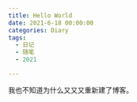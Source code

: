 ```yaml
---
title: Hello World
date: 2021-6-18 00:00:00
categories: Diary
tags:
  - 日记
  - 随笔
  - 2021

---
```


我也不知道为什么又又又重新建了博客。